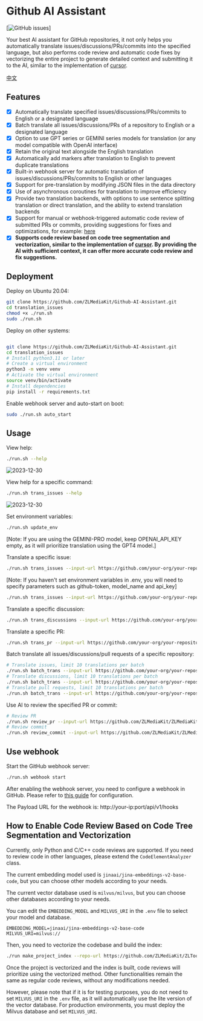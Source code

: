 # Github AI Assistant

[![GitHub issues](https://img.shields.io/github/issues/ZLMediaKit/Github-AI-Assistant)]

Your best AI assistant for GitHub repositories, it not only helps you automatically translate issues/discussions/PRs/commits into the specified language, but also performs code review and automatic code fixes by vectorizing the entire project to generate detailed context and submitting it to the AI, similar to the implementation of [cursor](https://www.cursor.com/).

[中文](README_zh.md)


## Features
- [x] Automatically translate specified issues/discussions/PRs/commits to English or a designated language
- [x] Batch translate all issues/discussions/PRs of a repository to English or a designated language
- [x] Option to use GPT series or GEMINI series models for translation (or any model compatible with OpenAI interface)
- [x] Retain the original text alongside the English translation
- [x] Automatically add markers after translation to English to prevent duplicate translations
- [x] Built-in webhook server for automatic translation of issues/discussions/PRs/commits to English or other languages
- [x] Support for pre-translation by modifying JSON files in the data directory
- [x] Use of asynchronous coroutines for translation to improve efficiency
- [x] Provide two translation backends, with options to use sentence splitting translation or direct translation, and the ability to extend translation backends
- [x] Support for manual or webhook-triggered automatic code review of submitted PRs or commits, providing suggestions for fixes and optimizations, for example: [here](https://github.com/ZLMediaKit/ZLToolKit/pull/246)
- [x] **Supports code review based on code tree segmentation and vectorization, similar to the implementation of [cursor](https://www.cursor.com/). By providing the AI with sufficient context, it can offer more accurate code review and fix suggestions.**

## Deployment

Deploy on Ubuntu 20.04:

```bash
git clone https://github.com/ZLMediaKit/Github-AI-Assistant.git
cd translation_issues
chmod +x ./run.sh
sudo ./run.sh
```

Deploy on other systems:

```bash

git clone https://github.com/ZLMediaKit/Github-AI-Assistant.git
cd translation_issues
# Install python3.11 or later
# Create a virtual environment
python3 -m venv venv
# Activate the virtual environment
source venv/bin/activate
# Install dependencies
pip install -r requirements.txt
```

Enable webhook server and auto-start on boot:

```bash
sudo ./run.sh auto_start
```

## Usage

View help:

```bash
./run.sh --help
```
![2023-12-30](https://github.com/ZLMediaKit/Github-AI-Assistant/assets/24582085/282c5183-acb6-4173-881e-1e088b53996c)

View help for a specific command:

```bash
./run.sh trans_issues --help
```
![2023-12-30](https://github.com/ZLMediaKit/Github-AI-Assistant/assets/24582085/839afbc1-fac5-491c-804a-1b5aaf289fcd)

Set environment variables:

```bash
./run.sh update_env
```
[Note: If you are using the GEMINI-PRO model, keep OPENAI_API_KEY empty, as it will prioritize translation using the GPT4 model.]

Translate a specific issue:

```bash
./run.sh trans_issues --input-url https://github.com/your-org/your-repository/issues/1
```

[Note: If you haven't set environment variables in .env, you will need to specify parameters such as github-token, model_name and api_key]
```bash
./run.sh trans_issues --input-url https://github.com/your-org/your-repository/issues/1 --github-token ghp_xxx --model_name gemini/gemini-1.5-flash --api_key xxxx
```

Translate a specific discussion:

```bash
./run.sh trans_discussions --input-url https://github.com/your-org/your-repository/discussions/1

```

Translate a specific PR:

```bash
./run.sh trans_pr --input-url https://github.com/your-org/your-repository/pull/1
```

Batch translate all issues/discussions/pull requests of a specific repository:

```bash
# Translate issues, limit 10 translations per batch
./run.sh batch_trans --input-url https://github.com/your-org/your-repository --query-filter issue --query-limit 10
# Translate discussions, limit 10 translations per batch
./run.sh batch_trans --input-url https://github.com/your-org/your-repository --query-filter discussion --query-limit 10
# Translate pull requests, limit 10 translations per batch
./run.sh batch_trans --input-url https://github.com/your-org/your-repository --query-filter pr --query-limit 10

```

Use AI to review the specified PR or commit:

```bash
# Review PR
./run.sh review_pr --input-url https://github.com/ZLMediaKit/ZLMediaKit/pull/3758
# Review commit
./run.sh review_commit --input-url https://github.com/ZLMediaKit/ZLMediaKit/commit/e322db0a044fec82c66cc4e0b0daaa5e3b75b079
```

## Use webhook

Start the GitHub webhook server:

```bash
./run.sh webhook start
```

After enabling the webhook server, you need to configure a webhook in GitHub. Please refer to [this guide](https://docs.github.com/en/developers/webhooks-and-events/webhooks/creating-webhooks) for configuration.

The Payload URL for the webhook is: http://your-ip:port/api/v1/hooks

## How to Enable Code Review Based on Code Tree Segmentation and Vectorization

Currently, only Python and C/C++ code reviews are supported. If you need to review code in other languages, please extend the `CodeElementAnalyzer` class.

The current embedding model used is `jinaai/jina-embeddings-v2-base-code`, but you can choose other models according to your needs.

The current vector database used is `milvus/milvus`, but you can choose other databases according to your needs.

You can edit the `EMBEDDING_MODEL` and `MILVUS_URI` in the `.env` file to select your model and database.

```plaintext
EMBEDDING_MODEL=jinaai/jina-embeddings-v2-base-code
MILVUS_URI=milvus://
```

Then, you need to vectorize the codebase and build the index:

```bash
./run make_project_index --repo-url https://github.com/ZLMediaKit/ZLToolKit    
```

Once the project is vectorized and the index is built, code reviews will prioritize using the vectorized method. Other functionalities remain the same as regular code reviews, without any modifications needed.

However, please note that if it is for testing purposes, you do not need to set `MILVUS_URI` in the `.env` file, as it will automatically use the lite version of the vector database. For production environments, you must deploy the Milvus database and set `MILVUS_URI`.
